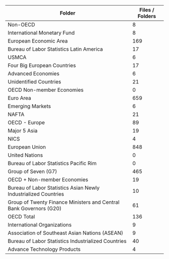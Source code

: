 | Folder                                                             |   Files / Folders |
|--------------------------------------------------------------------|-------------------|
| Non-OECD                                                           |                 8 |
| International Monetary Fund                                        |                 8 |
| European Economic Area                                             |               169 |
| Bureau of Labor Statistics Latin America                           |                17 |
| USMCA                                                              |                 6 |
| Four Big European Countries                                        |                17 |
| Advanced Economies                                                 |                 6 |
| Unidentified Countries                                             |                21 |
| OECD Non-member Economies                                          |                 0 |
| Euro Area                                                          |               659 |
| Emerging Markets                                                   |                 6 |
| NAFTA                                                              |                21 |
| OECD - Europe                                                      |                89 |
| Major 5 Asia                                                       |                19 |
| NICS                                                               |                 4 |
| European Union                                                     |               848 |
| United Nations                                                     |                 0 |
| Bureau of Labor Statistics Pacific Rim                             |                 0 |
| Group of Seven (G7)                                                |               465 |
| OECD + Non-member Economies                                        |                19 |
| Bureau of Labor Statistics Asian Newly Industrialized Countries    |                10 |
| Group of Twenty Finance Ministers and Central Bank Governors (G20) |                61 |
| OECD Total                                                         |               136 |
| International Organizations                                        |                 9 |
| Association of Southeast Asian Nations (ASEAN)                     |                 9 |
| Bureau of Labor Statistics Industrialized Countries                |                40 |
| Advance Technology Products                                        |                 4 |